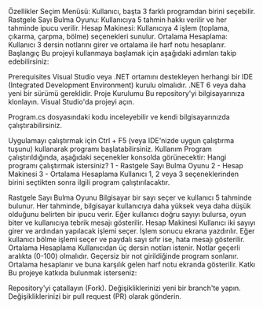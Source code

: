 Özellikler
Seçim Menüsü: Kullanıcı, başta 3 farklı programdan birini seçebilir.
Rastgele Sayı Bulma Oyunu: Kullanıcıya 5 tahmin hakkı verilir ve her tahminde ipucu verilir.
Hesap Makinesi: Kullanıcıya 4 işlem (toplama, çıkarma, çarpma, bölme) seçenekleri sunulur.
Ortalama Hesaplama: Kullanıcı 3 dersin notlarını girer ve ortalama ile harf notu hesaplanır. 
Başlangıç
Bu projeyi kullanmaya başlamak için aşağıdaki adımları takip edebilirsiniz:

Prerequisites
Visual Studio veya .NET ortamını destekleyen herhangi bir IDE (Integrated Development Environment) kurulu olmalıdır.
.NET 6 veya daha yeni bir sürümü gereklidir.
Proje Kurulumu
Bu repository'yi bilgisayarınıza klonlayın.
Visual Studio'da projeyi açın.

Program.cs dosyasındaki kodu inceleyebilir ve kendi bilgisayarınızda çalıştırabilirsiniz.

Uygulamayı çalıştırmak için Ctrl + F5 (veya IDE'nizde uygun çalıştırma tuşunu) kullanarak programı başlatabilirsiniz.
Kullanım
Program çalıştırıldığında, aşağıdaki seçenekler konsolda görünecektir:
Hangi programı çalıştırmak istersiniz?
1 - Rastgele Sayı Bulma Oyunu
2 - Hesap Makinesi
3 - Ortalama Hesaplama
Kullanıcı 1, 2 veya 3 seçeneklerinden birini seçtikten sonra ilgili program çalıştırılacaktır.

Rastgele Sayı Bulma Oyunu
Bilgisayar bir sayı seçer ve kullanıcı 5 tahminde bulunur.
Her tahminde, bilgisayar kullanıcıya daha yüksek veya daha düşük olduğunu belirten bir ipucu verir.
Eğer kullanıcı doğru sayıyı bulursa, oyun biter ve kullanıcıya tebrik mesajı gösterilir.
Hesap Makinesi
Kullanıcı iki sayıyı girer ve ardından yapılacak işlemi seçer.
İşlem sonucu ekrana yazdırılır.
Eğer kullanıcı bölme işlemi seçer ve paydalı sayı sıfır ise, hata mesajı gösterilir.
Ortalama Hesaplama
Kullanıcıdan üç dersin notları istenir.
Notlar geçerli aralıkta (0-100) olmalıdır. Geçersiz bir not girildiğinde program sonlanır.
Ortalama hesaplanır ve buna karşılık gelen harf notu ekranda gösterilir.
Katkı
Bu projeye katkıda bulunmak isterseniz:

Repository'yi çatallayın (Fork).
Değişikliklerinizi yeni bir branch'te yapın.
Değişikliklerinizi bir pull request (PR) olarak gönderin.
